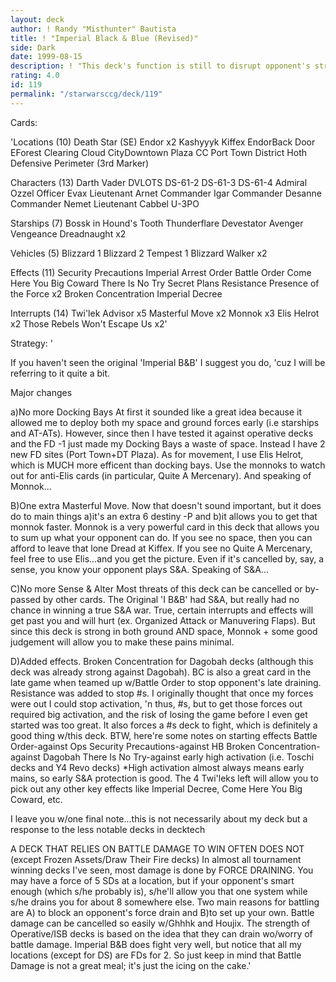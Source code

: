 ```yaml
---
layout: deck
author: ! Randy "Misthunter" Bautista
title: ! "Imperial Black & Blue (Revised)"
side: Dark
date: 1999-08-15
description: ! "This deck's function is still to disrupt opponent's strategythrough quick activation and battling while setting up good drains.However, there are key differences from the original (After lookingover some very good decks and very nice critiques, i.e."
rating: 4.0
id: 119
permalink: "/starwarsccg/deck/119"
---
```

Cards: 

'Locations (10)
Death Star (SE)
Endor x2
Kashyyyk
Kiffex
EndorBack Door
EForest Clearing
Cloud CityDowntown Plaza
CC Port Town District
Hoth Defensive Perimeter (3rd Marker)

Characters (13)
Darth Vader
DVLOTS
DS-61-2
DS-61-3
DS-61-4
Admiral Ozzel
Officer Evax
Lieutenant Arnet
Commander Igar
Commander Desanne
Commander Nemet
Lieutenant Cabbel
U-3PO

Starships (7)
Bossk in Hound's Tooth
Thunderflare
Devestator
Avenger
Vengeance
Dreadnaught x2

Vehicles (5)
Blizzard 1
Blizzard 2
Tempest 1
Blizzard Walker x2

Effects (11)
Security Precautions
Imperial Arrest Order
Battle Order
Come Here You Big Coward
There Is No Try
Secret Plans
Resistance
Presence of the Force x2
Broken Concentration
Imperial Decree

Interrupts (14)
Twi'lek Advisor x5
Masterful Move x2
Monnok x3
Elis Helrot x2
Those Rebels Won't Escape Us x2'

Strategy: '

If you haven't seen the original 'Imperial B&B' I suggest
you do, 'cuz I will be referring to it quite a bit.

Major changes

a)No more Docking Bays
At first it sounded like a great idea because it allowed me
to deploy both my space and ground forces early (i.e starships
and AT-ATs).  However, since then I have tested it against operative
decks and the FD -1 just made my Docking Bays a waste of space. Instead
I have 2 new FD sites (Port Town+DT Plaza).  As for movement, I use Elis Helrot,
which is MUCH more efficent than docking bays. Use the monnoks to watch out
for anti-Elis cards (in particular, Quite A Mercenary).  And speaking of Monnok...

B)One extra Masterful Move.
Now that doesn't sound important, but it does do to main things
a)it's an extra 6 destiny -P
and b)it allows you to get that monnok faster.
Monnok is a very powerful card in this deck that allows you to sum up what your
opponent can do. If you see no space, then you can afford to leave that lone Dread
at Kiffex. If you see no Quite A Mercenary, feel free to use Elis...and you get the
picture.  Even if it's cancelled by, say, a sense, you know your opponent plays S&A.
Speaking of S&A...

C)No more Sense & Alter
Most threats of this deck can be cancelled or by-passed by other cards.  The Original
'I B&B' had S&A, but really had no chance in winning a true S&A war.  True, certain interrupts
and effects will get past you and will hurt (ex. Organized Attack or Manuvering Flaps).  But since
this deck is strong in both ground AND space, Monnok + some good judgement will allow you to make
these pains minimal.

D)Added effects.
Broken Concentration for Dagobah decks (although this deck was already strong against Dagobah).  BC
is also a great card in the late game when teamed up w/Battle Order to stop opponent's late draining.
Resistance was added to stop #s.  I originally thought that once my forces were out I could stop activation,
'n thus, #s, but to get those forces out required big activation, and the risk of losing the game before
I even get started was too great.  It also forces a #s deck to fight, which is definitely a good thing w/this deck.
BTW, here're some notes on starting effects
Battle Order-against Ops
Security Precautions-against HB
Broken Concentration-against Dagobah
There Is No Try-against early high activation (i.e. Toschi decks and Y4 Revo decks)
*High activation almost always means early mains, so early S&A protection is good.
The 4 Twi'leks left will allow you to pick out any other key effects like Imperial Decree, Come Here You Big Coward, etc.

I leave you w/one final note...this is not necessarily about my deck but a response to the less notable decks in
decktech

A DECK THAT RELIES ON BATTLE DAMAGE TO WIN OFTEN DOES NOT (except Frozen Assets/Draw Their Fire decks)
In almost all tournament winning decks I've seen, most damage is done by FORCE DRAINING.  You may have a force of 5 SDs at a location,
but if your opponent's smart enough (which s/he probably is), s/he'll allow you that one system while s/he drains you for about 8 somewhere
else.  Two main reasons for battling are
A) to block an opponent's force drain
and B)to set up your own.
Battle damage can be cancelled so easily w/Ghhhk and Houjix. The strength of Operative/ISB decks is based on the idea that they can drain wo/worry of battle
damage.  Imperial B&B does fight very well, but notice that all my locations (except for DS) are FDs for 2.  So just keep in mind that Battle Damage is not a
great meal; it's just the icing on the cake.'
